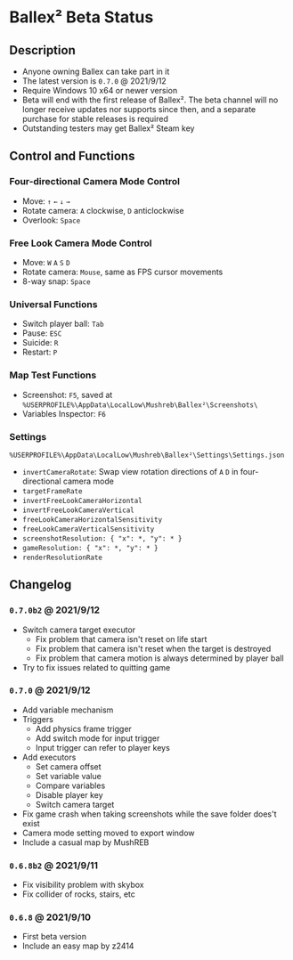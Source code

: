 # Ballex² Beta Status

## Description

- Anyone owning Ballex can take part in it
- The latest version is `0.7.0` @ 2021/9/12
- Require Windows 10 x64 or newer version
- Beta will end with the first release of Ballex². The beta channel will no longer receive updates nor supports since then, and a separate purchase for stable releases is required
- Outstanding testers may get Ballex² Steam key

## Control and Functions

### Four-directional Camera Mode Control

- Move: `↑` `←` `↓` `→`
- Rotate camera: `A` clockwise, `D` anticlockwise
- Overlook: `Space`

### Free Look Camera Mode Control

- Move: `W` `A` `S` `D`
- Rotate camera: `Mouse`, same as FPS cursor movements
- 8-way snap: `Space`

### Universal Functions

- Switch player ball: `Tab`
- Pause: `ESC`
- Suicide: `R`
- Restart: `P`

### Map Test Functions

- Screenshot: `F5`, saved at `%USERPROFILE%\AppData\LocalLow\Mushreb\Ballex²\Screenshots\`
- Variables Inspector: `F6`

### Settings

`%USERPROFILE%\AppData\LocalLow\Mushreb\Ballex²\Settings\Settings.json`

- `invertCameraRotate`: Swap view rotation directions of `A` `D` in four-directional camera mode
- `targetFrameRate`
- `invertFreeLookCameraHorizontal`
- `invertFreeLookCameraVertical`
- `freeLookCameraHorizontalSensitivity`
- `freeLookCameraVerticalSensitivity`
- `screenshotResolution: { "x": *, "y": * }`
- `gameResolution: { "x": *, "y": * }`
- `renderResolutionRate`

## Changelog

### `0.7.0b2` @ 2021/9/12

- Switch camera target executor
  - Fix problem that camera isn't reset on life start
  - Fix problem that camera isn't reset when the target is destroyed
  - Fix problem that camera motion is always determined by player ball
- Try to fix issues related to quitting game

### `0.7.0` @ 2021/9/12

- Add variable mechanism
- Triggers
  - Add physics frame trigger
  - Add switch mode for input trigger
  - Input trigger can refer to player keys
- Add executors
  - Set camera offset
  - Set variable value
  - Compare variables
  - Disable player key
  - Switch camera target
- Fix game crash when taking screenshots while the save folder does't exist
- Camera mode setting moved to export window
- Include a casual map by MushREB

### `0.6.8b2` @ 2021/9/11

- Fix visibility problem with skybox
- Fix collider of rocks, stairs, etc

### `0.6.8` @ 2021/9/10

- First beta version
- Include an easy map by z2414
